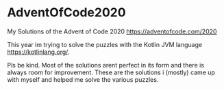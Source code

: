 # AdventOfCode2020
My Solutions of the Advent of Code 2020 https://adventofcode.com/2020

This year im trying to solve the puzzles with the Kotlin JVM language https://kotlinlang.org/.

Pls be kind.
Most of the solutions arent perfect in its form and there is always room for improvement.
These are the solutions i (mostly) came up with myself and helped me solve the various puzzles.
